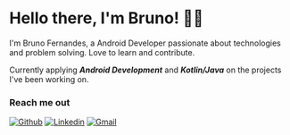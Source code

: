 # Hello there, I'm Bruno! 👋🏾

I'm Bruno Fernandes, a Android Developer passionate about technologies and problem solving. Love to learn and contribute.

Currently applying ***Android Development*** and ***Kotlin/Java*** on the projects I've been working on.

### Reach me out

[![Github](https://img.shields.io/badge/-fernandesleite-000?style=flat-square&logo=Github&link=https://github.com/fernandesleite)](https://github.com/fernandesleite) [![Linkedin](https://img.shields.io/badge/-Bruno_Fernandes-0e76a8?style=flat-square&logo=Linkedin&link=https://www.linkedin.com/in/fernandesleite)](https://www.linkedin.com/in/fernandesleite)
[![Gmail](https://img.shields.io/badge/-brunofdsleite@gmail.com-c14438?style=flat-square&logo=Gmail&logoColor=white&link=mailto:brunofdsleite@gmail.com)](mailto:brunofdsleite@gmail.com)
